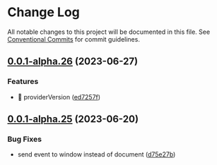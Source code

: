 # Change Log

All notable changes to this project will be documented in this file.
See [Conventional Commits](https://conventionalcommits.org) for commit guidelines.

## [0.0.1-alpha.26](https://github.com/Portkey-Wallet/portkey-providers/compare/v0.0.1-alpha.25...v0.0.1-alpha.26) (2023-06-27)

### Features

- 🎸 providerVersion ([ed7257f](https://github.com/Portkey-Wallet/portkey-providers/commit/ed7257ff657395687ec07b1359f3f9b4aaeab54d))

## [0.0.1-alpha.25](https://github.com/Portkey-Wallet/portkey-providers/compare/v0.0.1-alpha.24...v0.0.1-alpha.25) (2023-06-20)

### Bug Fixes

- send event to window instead of document ([d75e27b](https://github.com/Portkey-Wallet/portkey-providers/commit/d75e27bcbf182fcc860075d59528c72721acf3d1))
